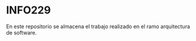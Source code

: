 # INFO229

En este repositorio se almacena el trabajo realizado en el ramo arquitectura de software.
